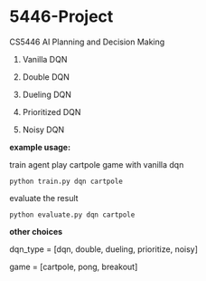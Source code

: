 # 5446-Project
CS5446 AI Planning and Decision Making

1. Vanilla DQN

2. Double DQN

3. Dueling DQN

4. Prioritized DQN

5. Noisy DQN

**example usage:**

train agent play cartpole game with vanilla dqn
```
python train.py dqn cartpole
```
evaluate the result
```
python evaluate.py dqn cartpole
```

**other choices**

dqn_type = [dqn, double, dueling, prioritize, noisy]

game = [cartpole, pong, breakout]